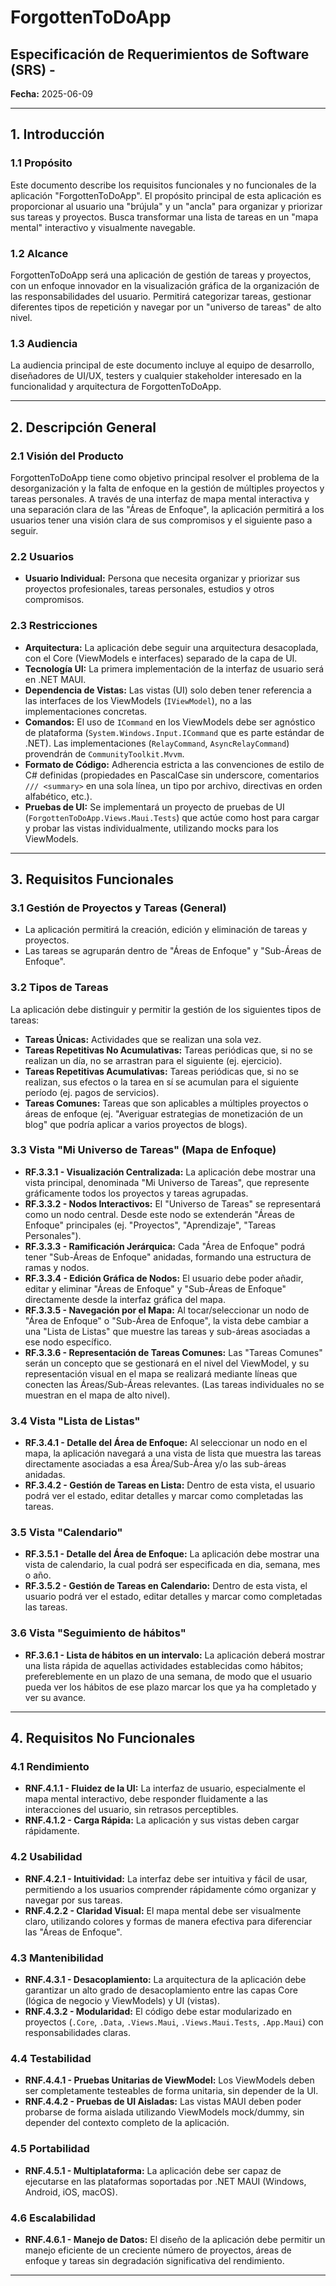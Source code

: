 # ForgottenToDoApp
## Especificación de Requerimientos de Software (SRS) - 
**Fecha:** 2025-06-09

---

## 1. Introducción

### 1.1 Propósito
Este documento describe los requisitos funcionales y no funcionales de la aplicación "ForgottenToDoApp". El propósito principal de esta aplicación es proporcionar al usuario una "brújula" y un "ancla" para organizar y priorizar sus tareas y proyectos. Busca transformar una lista de tareas en un "mapa mental" interactivo y visualmente navegable.

### 1.2 Alcance
ForgottenToDoApp será una aplicación de gestión de tareas y proyectos, con un enfoque innovador en la visualización gráfica de la organización de las responsabilidades del usuario. Permitirá categorizar tareas, gestionar diferentes tipos de repetición y navegar por un "universo de tareas" de alto nivel.

### 1.3 Audiencia
La audiencia principal de este documento incluye al equipo de desarrollo, diseñadores de UI/UX, testers y cualquier stakeholder interesado en la funcionalidad y arquitectura de ForgottenToDoApp.

---

## 2. Descripción General

### 2.1 Visión del Producto
ForgottenToDoApp tiene como objetivo principal resolver el problema de la desorganización y la falta de enfoque en la gestión de múltiples proyectos y tareas personales. A través de una interfaz de mapa mental interactiva y una separación clara de las "Áreas de Enfoque", la aplicación permitirá a los usuarios tener una visión clara de sus compromisos y el siguiente paso a seguir.

### 2.2 Usuarios
* **Usuario Individual:** Persona que necesita organizar y priorizar sus proyectos profesionales, tareas personales, estudios y otros compromisos.

### 2.3 Restricciones
* **Arquitectura:** La aplicación debe seguir una arquitectura desacoplada, con el Core (ViewModels e interfaces) separado de la capa de UI.
* **Tecnología UI:** La primera implementación de la interfaz de usuario será en .NET MAUI.
* **Dependencia de Vistas:** Las vistas (UI) solo deben tener referencia a las interfaces de los ViewModels (`IViewModel`), no a las implementaciones concretas.
* **Comandos:** El uso de `ICommand` en los ViewModels debe ser agnóstico de plataforma (`System.Windows.Input.ICommand` que es parte estándar de .NET). Las implementaciones (`RelayCommand`, `AsyncRelayCommand`) provendrán de `CommunityToolkit.Mvvm`.
* **Formato de Código:** Adherencia estricta a las convenciones de estilo de C# definidas (propiedades en PascalCase sin underscore, comentarios `/// <summary>` en una sola línea, un tipo por archivo, directivas en orden alfabético, etc.).
* **Pruebas de UI:** Se implementará un proyecto de pruebas de UI (`ForgottenToDoApp.Views.Maui.Tests`) que actúe como host para cargar y probar las vistas individualmente, utilizando mocks para los ViewModels.

---

## 3. Requisitos Funcionales

### 3.1 Gestión de Proyectos y Tareas (General)
* La aplicación permitirá la creación, edición y eliminación de tareas y proyectos.
* Las tareas se agruparán dentro de "Áreas de Enfoque" y "Sub-Áreas de Enfoque".

### 3.2 Tipos de Tareas
La aplicación debe distinguir y permitir la gestión de los siguientes tipos de tareas:
* **Tareas Únicas:** Actividades que se realizan una sola vez.
* **Tareas Repetitivas No Acumulativas:** Tareas periódicas que, si no se realizan un día, no se arrastran para el siguiente (ej. ejercicio).
* **Tareas Repetitivas Acumulativas:** Tareas periódicas que, si no se realizan, sus efectos o la tarea en sí se acumulan para el siguiente período (ej. pagos de servicios).
* **Tareas Comunes:** Tareas que son aplicables a múltiples proyectos o áreas de enfoque (ej. "Averiguar estrategias de monetización de un blog" que podría aplicar a varios proyectos de blogs).

### 3.3 Vista "Mi Universo de Tareas" (Mapa de Enfoque)
* **RF.3.3.1 - Visualización Centralizada:** La aplicación debe mostrar una vista principal, denominada "Mi Universo de Tareas", que represente gráficamente todos los proyectos y tareas agrupadas.
* **RF.3.3.2 - Nodos Interactivos:** El "Universo de Tareas" se representará como un nodo central. Desde este nodo se extenderán "Áreas de Enfoque" principales (ej. "Proyectos", "Aprendizaje", "Tareas Personales").
* **RF.3.3.3 - Ramificación Jerárquica:** Cada "Área de Enfoque" podrá tener "Sub-Áreas de Enfoque" anidadas, formando una estructura de ramas y nodos.
* **RF.3.3.4 - Edición Gráfica de Nodos:** El usuario debe poder añadir, editar y eliminar "Áreas de Enfoque" y "Sub-Áreas de Enfoque" directamente desde la interfaz gráfica del mapa.
* **RF.3.3.5 - Navegación por el Mapa:** Al tocar/seleccionar un nodo de "Área de Enfoque" o "Sub-Área de Enfoque", la vista debe cambiar a una "Lista de Listas" que muestre las tareas y sub-áreas asociadas a ese nodo específico.
* **RF.3.3.6 - Representación de Tareas Comunes:** Las "Tareas Comunes" serán un concepto que se gestionará en el nivel del ViewModel, y su representación visual en el mapa se realizará mediante líneas que conecten las Áreas/Sub-Áreas relevantes. (Las tareas individuales no se muestran en el mapa de alto nivel).

### 3.4 Vista "Lista de Listas"
* **RF.3.4.1 - Detalle del Área de Enfoque:** Al seleccionar un nodo en el mapa, la aplicación navegará a una vista de lista que muestra las tareas directamente asociadas a esa Área/Sub-Área y/o las sub-áreas anidadas.
* **RF.3.4.2 - Gestión de Tareas en Lista:** Dentro de esta vista, el usuario podrá ver el estado, editar detalles y marcar como completadas las tareas.

### 3.5 Vista "Calendario"
* **RF.3.5.1 - Detalle del Área de Enfoque:** La aplicación debe mostrar una vista de calendario, la cual podrá ser especificada en dia, semana, mes o año.
* **RF.3.5.2 - Gestión de Tareas en Calendario:** Dentro de esta vista, el usuario podrá ver el estado, editar detalles y marcar como completadas las tareas.

### 3.6 Vista "Seguimiento de hábitos"
* **RF.3.6.1 - Lista de hábitos en un intervalo:** La aplicación deberá mostrar una lista rápida de aquellas actividades establecidas como hábitos; prefereblemente en un plazo de una semana, de modo que el usuario pueda ver los hábitos de ese plazo marcar los que ya ha completado y ver su avance.

---

## 4. Requisitos No Funcionales

### 4.1 Rendimiento
* **RNF.4.1.1 - Fluidez de la UI:** La interfaz de usuario, especialmente el mapa mental interactivo, debe responder fluidamente a las interacciones del usuario, sin retrasos perceptibles.
* **RNF.4.1.2 - Carga Rápida:** La aplicación y sus vistas deben cargar rápidamente.

### 4.2 Usabilidad
* **RNF.4.2.1 - Intuitividad:** La interfaz debe ser intuitiva y fácil de usar, permitiendo a los usuarios comprender rápidamente cómo organizar y navegar por sus tareas.
* **RNF.4.2.2 - Claridad Visual:** El mapa mental debe ser visualmente claro, utilizando colores y formas de manera efectiva para diferenciar las "Áreas de Enfoque".

### 4.3 Mantenibilidad
* **RNF.4.3.1 - Desacoplamiento:** La arquitectura de la aplicación debe garantizar un alto grado de desacoplamiento entre las capas Core (lógica de negocio y ViewModels) y UI (vistas).
* **RNF.4.3.2 - Modularidad:** El código debe estar modularizado en proyectos (`.Core`, `.Data`, `.Views.Maui`, `.Views.Maui.Tests`, `.App.Maui`) con responsabilidades claras.

### 4.4 Testabilidad
* **RNF.4.4.1 - Pruebas Unitarias de ViewModel:** Los ViewModels deben ser completamente testeables de forma unitaria, sin depender de la UI.
* **RNF.4.4.2 - Pruebas de UI Aisladas:** Las vistas MAUI deben poder probarse de forma aislada utilizando ViewModels mock/dummy, sin depender del contexto completo de la aplicación.

### 4.5 Portabilidad
* **RNF.4.5.1 - Multiplataforma:** La aplicación debe ser capaz de ejecutarse en las plataformas soportadas por .NET MAUI (Windows, Android, iOS, macOS).

### 4.6 Escalabilidad
* **RNF.4.6.1 - Manejo de Datos:** El diseño de la aplicación debe permitir un manejo eficiente de un creciente número de proyectos, áreas de enfoque y tareas sin degradación significativa del rendimiento.

---